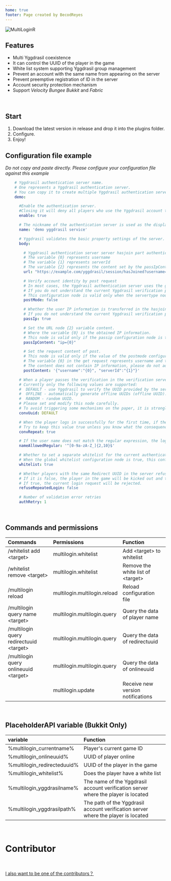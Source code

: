```yaml
---
home: true
footer: Page created by BecodReyes
---
```


![MultiLoginR](https://bstats.org/signatures/bukkit/MultiLoginR.svg)

## Features

* Multi Yggdrasil coexistence
* It can control the UUID of the player in the game
* White list system supporting Yggdrasil group management
* Prevent an account with the same name from appearing on the server
* Prevent preemptive registration of ID in the server
* Account security protection mechanism
* Support *Velocity* *Bungee* *Bukkit* and *Fabric*

<br>

## Start
1. Download the latest version in release and drop it into the plugins folder.
2. Configure.
3. Enjoy!

## Configuration file example
*Do not copy and paste directly. Please configure your configuration file against this example*
```yaml
    # Yggdrasil authentication server name. 
    # One represents a Yggdrasil authentication server.
    # You can copy it to create multiple Yggdrasil authentication servers
    demo:

      #Enable the authentication server.
      #Closing it will deny all players who use the Yggdrasil account to verify their login to the game.
      enable: true

      # The nickname of the authentication server is used as the display of the Yggdrasil account authentication server
      name: 'demo yggdrasil service'

      # Yggdrasil validates the basic property settings of the server.
      body:

        # Yggdrasil authentication server server hasjoin part authentication request link settings.
        # The variable {0} represents username
        # The variable {1} represents serverId
        # The variable {2} represents the content set by the passIpContent node
        url: "https://example.com/yggdrasil/session/hasJoined?username={0}&serverId={1}{2}"

        # Verify account identity by post request
        # In most cases, the Yggdrasil authentication server uses the get request method to verify the user data.
        # If you do not understand the current Yggdrasil verification process, do not modify it.
        # This configuration node is valid only when the servertype node value is 'CUSTOM'.
        postMode: false

        # Whether the user IP information is transferred in the hasjoin phase.
        # If you do not understand the current Yggdrasil verification process, do not modify it.
        passIp: true

        # Set the URL node {2} variable content.
        # Where the variable {0} is the obtained IP information.
        # This node is valid only if the passip configuration node is true.
        passIpContent: "ip={0}"

        # Set the request content of post.
        # This node is valid only if the value of the postmode configuration node is true.
        # The variable {0} in the get request represents username and the variable {1} represents serverid.
        # The content does not contain IP information, please do not add additional parameters.
        postContent: '{"username":"{0}", "serverId":"{1}"}'

      # When a player passes the verification in the verification server set in this node for the first time, the UUID in the game will be generated according to the rules filled in this node.
      # Currently only the following values are supported:
      #  DEFAULT - use Yggdrasil to verify the UUID provided by the server.
      #  OFFLINE - automatically generate offline UUIDs (offline UUID).
      #  RANDOM - random UUID.
      # Please set and modify this node carefully.
      # To avoid triggering some mechanisms on the paper, it is strongly recommended that this value be DEFAULT.
      convUuid: DEFAULT

      # When the player logs in successfully for the first time, if the UUID generated by the configuration node "convuuid" already exists, it will be automatically corrected to a random UUID to avoid data confusion.
      # Try to keep this value true unless you know what the consequences are (although the probability is small).
      convRepeat: true

      # If the user name does not match the regular expression, the login request will be rejected.
      nameAllowedRegular: '^[0-9a-zA-Z_]{2,10}$'

      # Whether to set a separate whitelist for the current authentication server.
      # When the global whitelist configuration node is true, this configuration node is invalid.
      whitelist: true

      # Whether players with the same Redirect UUID in the server refuse to log in,
      # If it is false, the player in the game will be kicked out and the player in verification will log in successfully (original mechanism),
      # If true, the current login request will be rejected.
      refuseRepeatedLogin: false

      # Number of validation error retries
      authRetry: 1
```

<br>

## Commands and permissions

| Commands | Permissions | Function |
| :-----| :----- | :----- |
| /whitelist add \<target> | multilogin.whitelist | Add \<target> to whitelist |
| /whitelist remove \<target> | multilogin.whitelist | Remove the white list of \<target> |
| /multilogin reload | multilogin.multilogin.reload | Reload configuration file |
| /multilogin query name \<target> | multilogin.multilogin.query | Query the data of player name |
| /multilogin query redirectuuid \<target> | multilogin.multilogin.query | Query the data of redirectuuid |
| /multilogin query onlineuuid \<target> | multilogin.multilogin.query | Query the data of onlineuuid |
|  | multilogin.update | Receive new version notifications |

<br>

## PlaceholderAPI variable (Bukkit Only)

| variable | Function |
| :-----| :----- |
| %multilogin_currentname% | Player's current game ID |
| %multilogin_onlineuuid% | UUID of player online |
| %multilogin_redirecteduuid% | UUID of the player in the game |
| %multilogin_whitelist% | Does the player have a white list | 
| %multilogin_yggdrasilname% | The name of the Yggdrasil account verification server where the player is located |
| %multilogin_yggdrasilpath% | The path of the Yggdrasil account verification server where the player is located |

<br>

# Contributor

<a-tooltip placement="bottom">
  <template slot="title">
	CaaMoe
  </template>
  <a-avatar src="https://avatars.githubusercontent.com/u/70059785?v=4" :size="54"/>
</a-tooltip>
&ensp;
<a-tooltip placement="bottom">
  <template slot="title">
    ksqeib445
  </template>
  <a-avatar src="https://avatars.githubusercontent.com/u/28245341?v=4" :size="54"/>
</a-tooltip>
&ensp;
<a-tooltip placement="bottom">
  <template slot="title">
    BecodReyes
  </template>
  <a-avatar src="https://avatars.githubusercontent.com/u/35525491?v=4" :size="54"/>
</a-tooltip>
&ensp;
<a-tooltip placement="bottom">
  <template slot="title">
    SugiharaYoki
  </template>
  <a-avatar src="https://avatars.githubusercontent.com/u/80352861?v=4" :size="54"/>
</a-tooltip> 

[I also want to be one of the contributors？](https://github.com/CaaMoe/MultiLogin/pulls)